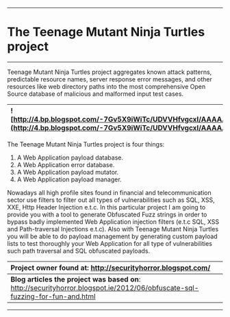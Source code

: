 
---

# The Teenage Mutant Ninja Turtles project #

---


Teenage Mutant Ninja Turtles project aggregates known attack patterns, predictable resource names, server response error messages, and other resources like web directory paths into the most comprehensive Open Source database of malicious and malformed input test cases.


| ![http://4.bp.blogspot.com/-7Gv5X9iWiTc/UDVVHfvgcxI/AAAAAAAAAys/jCjRRhc2aTI/s1600/phpWjYjjQPM.jpg](http://4.bp.blogspot.com/-7Gv5X9iWiTc/UDVVHfvgcxI/AAAAAAAAAys/jCjRRhc2aTI/s1600/phpWjYjjQPM.jpg) |
|:----------------------------------------------------------------------------------------------------------------------------------------------------------------------------------------------------|

The Teenage Mutant Ninja Turtles project is four things:

  1. A Web Application payload database.
  1. A Web Application error database.
  1. A Web Application payload mutator.
  1. A Web Application payload manager.

Nowadays all high profile sites found in financial and telecommunication sector use filters to filter out all types of vulnerabilities such as SQL, XSS, XXE, Http Header Injection e.t.c. In this particular project I am going to provide you with a tool to generate Obfuscated Fuzz strings in order to bypass badly implemented Web Application injection filters (e.t.c SQL, XSS and Path-traversal Injections e.t.c). Also with Teenage Mutant Ninja Turtles you will be able to do payload management by generating custom payload lists to test thoroughly your Web Application for all type of vulnerabilities such path traversal and  SQL obfuscated payloads.


|**Project owner found at**: http://securityhorror.blogspot.com/|
|:--------------------------------------------------------------|
|**Blog articles the project was based on**: http://securityhorror.blogspot.ie/2012/06/obfuscate-sql-fuzzing-for-fun-and.html|


---
